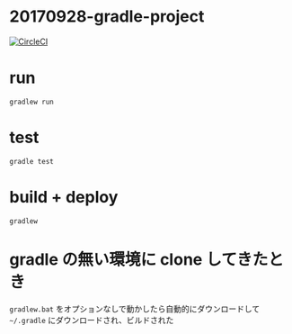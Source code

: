 # 20170928-gradle-project
[![CircleCI](https://circleci.com/gh/mass10/20170928-gradle-project/tree/master.svg?style=svg)](https://circleci.com/gh/mass10/20170928-gradle-project/tree/master)

# run

```
gradlew run
```

# test

```
gradle test
```

# build + deploy

```
gradlew
```

# gradle の無い環境に clone してきたとき

`gradlew.bat` をオプションなしで動かしたら自動的にダウンロードして `~/.gradle` にダウンロードされ、ビルドされた

